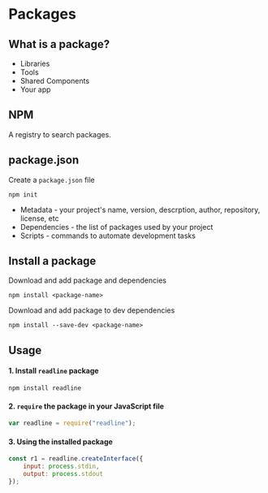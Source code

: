 # Packages 

## What is a package?  

* Libraries
* Tools 
* Shared Components 
* Your app

## NPM 

A registry to search packages. 

## package.json 

Create a `package.json` file 

```npm init```

* Metadata - your project's name, version, descrption, author, repository, license, etc 
* Dependencies - the list of packages used by your project 
* Scripts - commands to automate development tasks 

## Install a package 

Download and add package and dependencies 

```npm install <package-name>```

Download and add package to dev dependencies

```npm install --save-dev <package-name>```

## Usage 

#### 1. Install `readline` package 

```npm install readline```

#### 2. `require` the package in your JavaScript file 

```javascript 
var readline = require("readline");
```

#### 3. Using the installed package 

```javascript 
const r1 = readline.createInterface({
    input: process.stdin, 
    output: process.stdout
}); 
```
